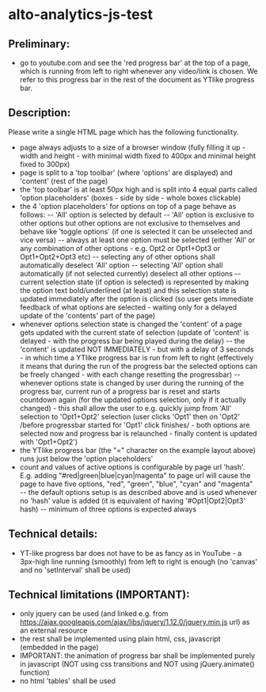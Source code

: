 # alto-analytics-js-test

## Preliminary:

- go to youtube.com and see the 'red progress bar' at the top of a page, which is running from left to right whenever any video/link is chosen. We refer to this progress bar in the rest of the document as YTlike progress bar.


## Description:

Please write a single HTML page which has the following functionality.

- page always adjusts to a size of a browser window (fully filling it up - width and height - with minimal width fixed to 400px and minimal height fixed to 300px)
- page is split to a 'top toolbar' (where 'options' are displayed) and 'content' (rest of the page)
- the 'top toolbar' is at least 50px high and is split into 4 equal parts called 'option placeholders' (boxes - side by side - whole boxes clickable)
- the 4 'option placeholders' for options on top of a page behave as follows:
-- 'All' option is selected by default
-- 'All' option is exclusive to other options but other options are not exclusive to themselves and behave like 'toggle options' (if one is selected it can be unselected and vice versa)
-- always at least one option must be selected (either 'All' or any combination of other options - e.g. Opt2 or Opt1+Opt3 or Opt1+Opt2+Opt3 etc)
-- selecting any of other options shall automatically deselect 'All' option
-- selecting 'All' option shall automatically (if not selected currently) deselect all other options
-- current selection state (if option is selected) is represented by making the option text bold/underlined (at least) and this selection state is updated immediately after the option is clicked (so user gets immediate feedback of what options are selected - waiting only for a delayed update of the 'contents' part of the page)
- whenever options selection state is changed the 'content' of a page gets updated with the current state of selection (update of 'content' is delayed - with the progress bar being played during the delay)
-- the 'content' is updated NOT IMMEDIATELY - but with a delay of 3 seconds - in which time a YTlike progress bar is run from left to right (effectively it means that during the run of the progress bar the selected options can be freely changed - with each change resetting the progressbar)
-- whenever options state is changed by user during the running of the progress bar, current run of a progress bar is reset and starts countdown again (for the updated options selection, only if it actually changed) - this shall allow the user to e.g. quickly jump from 'All' selection to 'Opt1+Opt2' selection (user clicks 'Opt1' then on 'Opt2' /before progressbar started for 'Opt1' click finishes/ - both options are selected now and progress bar is relaunched - finally content is updated with 'Opt1+Opt2')
- the YTlike progress bar (the "=" character on the example layout above) runs just below the 'option placeholders'
- count and values of active options is configurable by page url 'hash'. E.g. adding "#red|green|blue|cyan|magenta" to page url will cause the page to have five options, "red", "green", "blue", "cyan" and "magenta"
-- the default options setup is as described above and is used whenever no 'hash' value is added (it is equivalent of having '#Opt1|Opt2|Opt3' hash)
-- minimum of three options is expected always


## Technical details:

- YT-like progress bar does not have to be as fancy as in YouTube - a 3px-high line running (smoothly) from left to right is enough (no 'canvas' and no 'setInterval' shall be used)


## Technical limitations (IMPORTANT):

- only jquery can be used (and linked e.g. from https://ajax.googleapis.com/ajax/libs/jquery/1.12.0/jquery.min.js url) as an external resource
- the rest shall be implemented using plain html, css, javascript (embedded in the page)
- IMPORTANT: the animation of progress bar shall be implemented purely in javascript (NOT using css transitions and NOT using jQuery.animate() function)
- no html 'tables' shall be used
